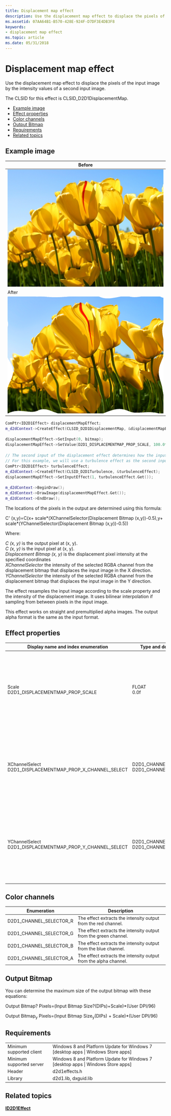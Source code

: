 ```yaml
---
title: Displacement map effect
description: Use the displacement map effect to displace the pixels of the input image by the intensity values of a second input image.
ms.assetid: 07AA64B1-B570-428E-924F-D7DF3E4DB3F8
keywords:
- displacement map effect
ms.topic: article
ms.date: 05/31/2018
---
```


# Displacement map effect

Use the displacement map effect to displace the pixels of the input image by the intensity values of a second input image.

The CLSID for this effect is CLSID\_D2D1DisplacementMap.

-   [Example image](#example-image)
-   [Effect properties](#effect-properties)
-   [Color channels](#color-channels)
-   [Output Bitmap](#output-bitmap)
-   [Requirements](#requirements)
-   [Related topics](#related-topics)

## Example image



| Before                                                           |
|------------------------------------------------------------------|
| ![the image before the effect.](images/default-before.jpg)       |
| After                                                            |
| ![the image after the transform.](images/19-displacementmap.png) |



 


```C++
ComPtr<ID2D1Effect> displacementMapEffect;
m_d2dContext->CreateEffect(CLSID_D2D1DisplacementMap, &displacementMapEffect);

displacementMapEffect->SetInput(0, bitmap);
displacementMapEffect->SetValue(D2D1_DISPLACEMENTMAP_PROP_SCALE, 100.0f);

// The second input of the displacement effect determines how the input image is transformed.
// For this example, we will use a turbulence effect as the second input to randomly distort the image.
ComPtr<ID2D1Effect> turbulenceEffect;
m_d2dContext->CreateEffect(CLSID_D2D1Turbulence, &turbulenceEffect);
displacementMapEffect->SetInputEffect(1, turbulenceEffect.Get());

m_d2dContext->BeginDraw();
m_d2dContext->DrawImage(displacementMapEffect.Get());
m_d2dContext->EndDraw();
```



The locations of the pixels in the output are determined using this formula:

C' (x,y)=C(x+ scale\*(XChannelSelector(Displacement Bitmap (x,y))-0.5),y+ scale\*(YChannelSelector(Displacement Bitmap (x,y))-0.5))

Where:<dl> *C  (x, y)* is the output pixel at (x, y).  
*C (x, y)* is the input pixel at (x, y).  
*Displacement Bitmap (x, y)* is the displacement pixel intensity at the specified coordinates  
*XChannelSelector* the intensity of the selected RGBA channel from the displacement bitmap that displaces the input image in the X direction.  
*YChannelSelector* the intensity of the selected RGBA channel from the displacement bitmap that displaces the input image in the Y direction.  
</dl>

The effect resamples the input image according to the scale property and the intensity of the displacement image. It uses bilinear interpolation if sampling from between pixels in the input image.

This effect works on straight and premultiplied alpha images. The output alpha format is the same as the input format.

## Effect properties



| Display name and index enumeration                                                   | Type and default value                                                   | Description                                                                                                                                                                               |
|--------------------------------------------------------------------------------------|--------------------------------------------------------------------------|-------------------------------------------------------------------------------------------------------------------------------------------------------------------------------------------|
| Scale<br/> D2D1\_DISPLACEMENTMAP\_PROP\_SCALE<br/>                       | FLOAT<br/> 0.0f<br/>                                         | Multiplies the intensity of the selected channel from the displacement image. The higher you set this property, the more the effect displaces the pixels<br/>                       |
| XChannelSelect<br/> D2D1\_DISPLACEMENTMAP\_PROP\_X\_CHANNEL\_SELECT<br/> | D2D1\_CHANNEL\_SELECTOR<br/> D2D1\_CHANNEL\_SELECTOR\_A<br/> | The effect extracts the intensity from this color channel and uses it to spatially displace the image in the X direction. See [Color channels](#color-channels) for more info.<br/> |
| YChannelSelect<br/> D2D1\_DISPLACEMENTMAP\_PROP\_Y\_CHANNEL\_SELECT<br/> | D2D1\_CHANNEL\_SELECTOR<br/> D2D1\_CHANNEL\_SELECTOR\_A<br/> | The effect extracts the intensity from this color channel and uses it to spatially displace the image in the Y direction. See [Color channels](#color-channels) for more info.<br/> |



 

## Color channels



| Enumeration                | Description                                                      |
|----------------------------|------------------------------------------------------------------|
| D2D1\_CHANNEL\_SELECTOR\_R | The effect extracts the intensity output from the red channel.   |
| D2D1\_CHANNEL\_SELECTOR\_G | The effect extracts the intensity output from the green channel. |
| D2D1\_CHANNEL\_SELECTOR\_B | The effect extracts the intensity output from the blue channel.  |
| D2D1\_CHANNEL\_SELECTOR\_A | The effect extracts the intensity output from the alpha channel. |



 

## Output Bitmap

You can determine the maximum size of the output bitmap with these equations:

Output Bitmap? Pixels=(Input Bitmap Size?(DIPs)+Scale)\*(User DPI/96)

Output Bitmap<sub>y</sub> Pixels=(Input Bitmap Size<sub>y</sub>(DIPs) + Scale)\*(User DPI/96)

## Requirements



|                          |                                                                                    |
|--------------------------|------------------------------------------------------------------------------------|
| Minimum supported client | Windows 8 and Platform Update for Windows 7 \[desktop apps \| Windows Store apps\] |
| Minimum supported server | Windows 8 and Platform Update for Windows 7 \[desktop apps \| Windows Store apps\] |
| Header                   | d2d1effects.h                                                                      |
| Library                  | d2d1.lib, dxguid.lib                                                               |



 

## Related topics

<dl> <dt>

[**ID2D1Effect**](https://msdn.microsoft.com/en-us/library/Hh404566(v=VS.85).aspx)
</dt> </dl>

 

 





